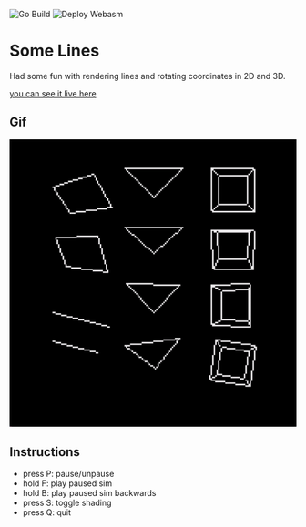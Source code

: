 ![Go Build](https://github.com/fglo/some-lines/actions/workflows/go-build.yml/badge.svg)
![Deploy Webasm](https://github.com/fglo/some-lines/actions/workflows/deploy-webasm.yml/badge.svg)

# Some Lines

Had some fun with rendering lines and rotating coordinates in 2D and 3D.

[you can see it live here](https://fglo.github.io/some-lines/index.html)

## Gif

![gif](./img/gif.gif)

## Instructions

- press P: pause/unpause
- hold F: play paused sim
- hold B: play paused sim backwards
- press S: toggle shading
- press Q: quit
